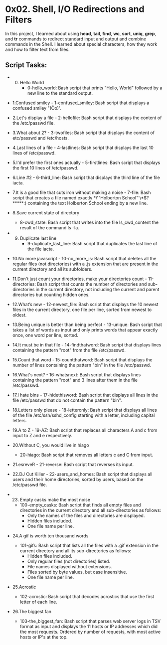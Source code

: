 # 0x02. Shell, I/O Redirections and Filters
In this project, I learned about using **head**, **tail**, **find**, **wc**, **sort**, **uniq**, **grep**, and **tr** commands to redirect standard input and output and combine commands in the Shell. I learned about special characters, how they work and how to filter text from files.

## Script Tasks:

*   0. Hello World
       - 0-hello_world: Bash script that prints "Hello, World" followed by a new line to the standard output.
  
*   1.Confused smiley
             - 1-confused_smiley: Bash script that displays a confused smiley "(Ôo)'.

*   2.Let's display a file
        - 2-hellofile: Bash script that displays the content of the /etc/passwd file.

*   3.What about 2?
        - 3-twofiles: Bash script that displays the content of etc/passwd and /etc/hosts.

*   4.Last lines of a file
        - 4-lastlines: Bash script that displays the last 10 lines of /etc/passwd.

*   5.I'd prefer the first ones actually
        - 5-firstlines: Bash script that displays the first 10 lines of /etc/passwd.

*   6.Line #2
        - 6-third_line: Bash script that displays the third line of the file iacta.

*   7.It is a good file that cuts iron without making a noise
        - 7-file: Bash script that creates a file named exactly \*\\'"Holberton School"\'\\*$\?\*\*\*\*\*:) containing the text Holberton School ending by a new line.

*   8.Save current state of directory
       - 8-cwd_state: Bash script that writes into the file ls_cwd_content the result of the command ls -la.

*   9. Duplicate last line
       - 9-duplicate_last_line: Bash script that duplicates the last line of the file iacta.

*   10.No more javascript
        - 10-no_more_js: Bash script that deletes all the regular files (not directories) with a .js extension that are present in the current directory and all its subfolders.

*   11.Don't just count your directories, make your directories count
        - 11-directories: Bash script that counts the number of directories and sub-directories in the current directory, not including the current and parent directories but counting hidden ones.

*   12.What’s new
        - 12-newest_file: Bash script that displays the 10 newest files in the current directory, one file per line, sorted from newest to oldest.

*   13.Being unique is better than being perfect
        - 13-unique: Bash script that takes a list of words as input and only prints words that appear exactly once, one word per line, sorted.

*   14.It must be in that file
        - 14-findthatword: Bash script that displays lines containing the pattern "root" from the file /etc/passwd.

*   15.Count that word
        - 15-countthatword: Bash script that displays the number of lines containing the pattern "bin" in the file /etc/passwd.

*   16.What's next?
        - 16-whatsnext: Bash script that displays lines containing the pattern "root" and 3 lines after them in the file /etc/passwd.

*   17.I hate bins
        - 17-hidethisword: Bash script that displays all lines in the file /etc/passwd that do not contain the pattern "bin".

*   18.Letters only please
        - 18-letteronly: Bash script that displays all lines of the file /etc/ssh/sshd_config starting with a letter, including capital letters.

*   19.A to Z
        - 19-AZ: Bash script that replaces all characters A and c from input to Z and e respectively.

*   20.Without C, you would live in hiago
       - 20-hiago: Bash script that removes all letters c and C from input.

*   21.esreveR
        - 21-reverse: Bash script that reverses its input.

*   22.DJ Cut Killer
        - 22-users_and_homes: Bash script that displays all users and their home directories, sorted by users, based on the /etc/passwd file.

*   23. Empty casks make the most noise
      - 100-empty_casks: Bash script that finds all empty files and directories in the current directory and all sub-directories as follows:
           - Only the names of the files and directories are displayed.
           - Hidden files included.
           - One file name per line.

*   24.A gif is worth ten thousand words
      - 101-gifs: Bash script that lists all the files with a .gif extension in the current directory and all its sub-directories as follows:
         - Hidden files included.
         - Only regular files (not directories) listed.
         - File names displayed without extensions.
         - Files sorted by byte values, but case insensitive.
         - One file name per line.

*   25.Acrostic
      - 102-acrostic: Bash script that decodes acrostics that use the first letter of each line.

*   26.The biggest fan
     - 103-the_biggest_fan: Bash script that parses web server logs in TSV format as input and displays the 11 hosts or IP addresses which did the most requests.
Ordered by number of requests, with most active hosts or IP's at the top.
